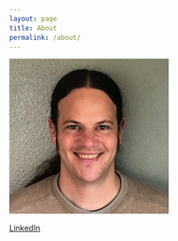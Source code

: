 ```yaml
---
layout: page
title: About
permalink: /about/
---
```


![Sterling Paramore](sterling-paramore.png)

[LinkedIn](https://www.linkedin.com/in/sterlingparamore/)
